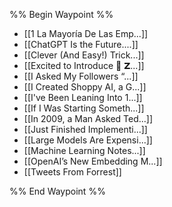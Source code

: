 %% Begin Waypoint %%
- [[1 La Mayoría De Las Emp...]]
- [[ChatGPT Is the Future....]]
- [[Clever (And Easy!) Trick...]]
- [[Excited to Introduce 💠 𝗭...]]
- [[I Asked My Followers
“...]]
- [[I Created Shoppy AI, a G...]]
- [[I've Been Leaning Into 1...]]
- [[If I Was Starting Someth...]]
- [[In 2009, a Man Asked Ted...]]
- [[Just Finished Implementi...]]
- [[Large Models Are Expensi...]]
- [[Machine Learning Notes...]]
- [[OpenAI’s New Embedding M...]]
- [[Tweets From Forrest]]

%% End Waypoint %%
